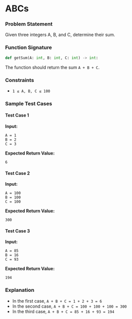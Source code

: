 # ABCs

### Problem Statement
Given three integers A, B, and C, determine their sum.

### Function Signature
```python
def getSum(A: int, B: int, C: int) -> int:
```
The function should return the sum `A + B + C`.

### Constraints
- `1 ≤ A, B, C ≤ 100`

### Sample Test Cases

#### Test Case 1
**Input:**
```
A = 1
B = 2
C = 3
```
**Expected Return Value:**
```
6
```

#### Test Case 2
**Input:**
```
A = 100
B = 100
C = 100
```
**Expected Return Value:**
```
300
```

#### Test Case 3
**Input:**
```
A = 85
B = 16
C = 93
```
**Expected Return Value:**
```
194
```

### Explanation
- In the first case, `A + B + C = 1 + 2 + 3 = 6`
- In the second case, `A + B + C = 100 + 100 + 100 = 300`
- In the third case, `A + B + C = 85 + 16 + 93 = 194`

